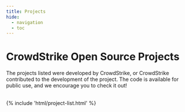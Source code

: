 ```yaml
---
title: Projects
hide:
  - navigation
  - toc
---
```


# CrowdStrike Open Source Projects

The projects listed were developed by CrowdStrike, or CrowdStrike contributed to the development of the project. The code is available for public use, and we encourage you to check it out!

<br>
{% include 'html/project-list.html' %}
